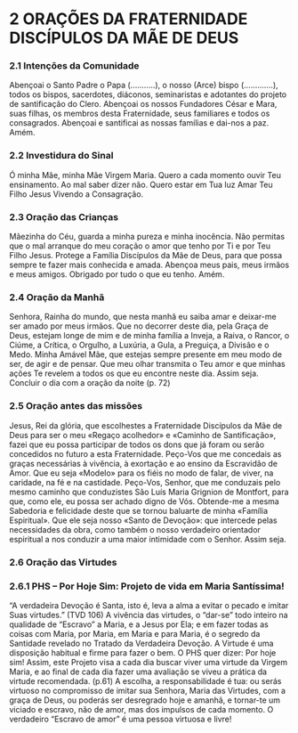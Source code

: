 # 2 ORAÇÕES DA FRATERNIDADE DISCÍPULOS DA MÃE DE DEUS
### 2.1 Intenções da Comunidade
Abençoai o Santo Padre o Papa (...........), o nosso (Arce) bispo (.............), todos os bispos, sacerdotes, diáconos, seminaristas e adotantes do projeto de santificação do Clero.
Abençoai os nossos Fundadores César e Mara, suas filhas, os membros desta Fraternidade, seus familiares e todos os consagrados.
Abençoai e santificai as nossas famílias e dai-nos a paz. Amém.
### 2.2 Investidura do Sinal
Ó minha Mãe, minha Mãe Virgem Maria.
Quero a cada momento ouvir Teu ensinamento.
Ao mal saber dizer não.
Quero estar em Tua luz
Amar Teu Filho Jesus
Vivendo a Consagração.
### 2.3 Oração das Crianças
Mãezinha do Céu, guarda a minha pureza e minha inocência. Não permitas que o mal arranque do meu coração o amor que tenho por Ti e por Teu Filho Jesus. Protege a Família Discípulos da Mãe de Deus, para que possa sempre te fazer mais conhecida e amada.
Abençoa meus pais, meus irmãos e meus amigos.
Obrigado por tudo o que eu tenho. Amém.
### 2.4 Oração da Manhã
Senhora, Rainha do mundo, que nesta manhã eu saiba amar e deixar-me ser amado por meus irmãos. Que no decorrer deste dia, pela Graça de Deus, estejam longe de mim e de minha família a Inveja, a Raiva, o Rancor, o Ciúme, a Crítica, o Orgulho, a Luxúria, a Gula, a Preguiça, a Divisão e o Medo.
Minha Amável Mãe, que estejas sempre presente em meu modo de ser, de agir e de pensar. Que meu olhar transmita o Teu amor e que minhas ações Te revelem a todos os que eu encontre neste dia.
Assim seja.
Concluir o dia com a oração da noite (p. 72)
### 2.5 Oração antes das missões
Jesus, Rei da glória, que escolhestes a Fraternidade Discípulos da Mãe de Deus para ser o meu «Regaço acolhedor» e «Caminho de Santificação», fazei que eu possa participar de todos os dons que já foram ou serão concedidos no futuro a esta Fraternidade.
Peço-Vos que me concedais as graças necessárias à vivência, à exortação e ao ensino da Escravidão de Amor.
Que eu seja «Modelo» para os fiéis no modo de falar, de viver, na caridade, na fé e na castidade.
Peço-Vos, Senhor, que me conduzais pelo mesmo caminho que conduzistes São Luís Maria Grignion de Montfort, para que, como ele, eu possa ser achado digno de Vós. Obtende-me a mesma Sabedoria e felicidade deste que se tornou baluarte de minha «Família Espiritual». Que ele seja nosso «Santo de Devoção»: que intercede pelas necessidades da obra, como também o nosso verdadeiro orientador espiritual a nos conduzir a uma maior intimidade com o Senhor.
Assim seja.
### 2.6 Oração das Virtudes
### 2.6.1 PHS – Por Hoje Sim: Projeto de vida em Maria Santíssima!
“A verdadeira Devoção é Santa, isto é, leva a alma a evitar o pecado e imitar Suas virtudes.” (TVD 106)
A vivência das virtudes, o “dar-se” todo inteiro na qualidade de “Escravo” a Maria, e a Jesus por Ela; e em fazer todas as coisas com Maria, por Maria, em Maria e para Maria, é o segredo da Santidade revelado no Tratado da Verdadeira Devoção.
A Virtude é uma disposição habitual e firme para fazer o bem.
O PHS quer dizer: Por hoje sim! Assim, este Projeto visa a cada dia buscar viver uma virtude da Virgem Maria, e ao final de cada dia fazer uma avaliação se viveu a prática da virtude recomendada. (p.61)
A escolha, a responsabilidade é tua: ou serás virtuoso no compromisso de imitar sua Senhora, Maria das Virtudes, com a graça de Deus, ou poderás ser desregrado hoje e amanhã, e tornar-te um viciado e escravo, não de amor, mas dos impulsos de cada momento. O verdadeiro “Escravo de amor” é uma pessoa virtuosa e livre!

